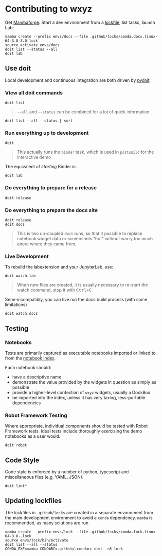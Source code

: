 # Contributing to wxyz

Get [Mambaforge][]. Start a dev environment from a [lockfile][], list tasks, launch Lab:

    mamba create --prefix envs/docs --file .github/locks/conda.docs.linux-64-3.8-3.0.lock
    source activate envs/docs
    doit list --status --all
    doit lab

[mambaforge]: https://github.com/conda-forge/miniforge/releases
[lockfile]: ./.github/locks

## Use doit

Local development and continuous integration are both driven by [pydoit](https://pydoit.org/contents.html).

### View all doit commands

    doit list

> `--all` and `--status` can be combined for a lot of quick information.

    doit list --all --status | sort

### Run everything up to development

    doit

> This actually runs the `binder` task, which is used in `postBuild` for the
> interactive demo

The equivalent of _starting_ Binder is:

    doit lab

### Do everything to prepare for a release

    doit release

### Do everything to prepare the docs site

    doit release
    doit docs

> This is two un-coupled `doit` runs, so that it possible to replace notebook
> widget data or screenshots "hot" without worry too much about where they came
> from.

### Live Development

To rebuild the labextension and your JupyterLab, use:

    doit watch:lab

> When new files are created, it is usually necessary to re-start the watch command,
> stop it with <kbd>Ctrl+C</kbd>.

Semi-incompatibly, you can live run the docs build process (with some limitations)

    doit watch:docs

## Testing

### Notebooks

Tests are primarily captured as executable notebooks imported or linked to from
the [notebook index](src/py/wxyz_notebooks/src/wxyz/notebooks/index.ipynb).

Each notebook should:

- have a descriptive name
- demonstrate the value provided by the widgets in question as simply as possible
- provide a higher-level confection of `wxyz` widgets, usually a DockBox
- be imported into the index, unless it has very taxing, less-portable dependencies

### Robot Framework Testing

Where appropriate, individual components should be tested with Robot Framework
tests. Ideal tests include thoroughly exercising the demo notebooks as a user would.

    doit robot

## Code Style

Code style is enforced by a number of python, typescript and miscellaneous files
(e.g. YAML, JSON).

    doit lint*

## Updating lockfiles

The lockfiles in `.github/locks` are created in a separate environment from the main
development environment to avoid a `conda` dependency. `mamba` is recommended, as
many solutions are run.

    mamba create --prefix envs/lock --file .github/locks/conda.lock.linux-64-3.8-.lock
    source envs/lock/bin/activate
    doit list --all --status
    CONDA_EXE=mamba CONDARC=.github/.condarc doit -n8 lock
